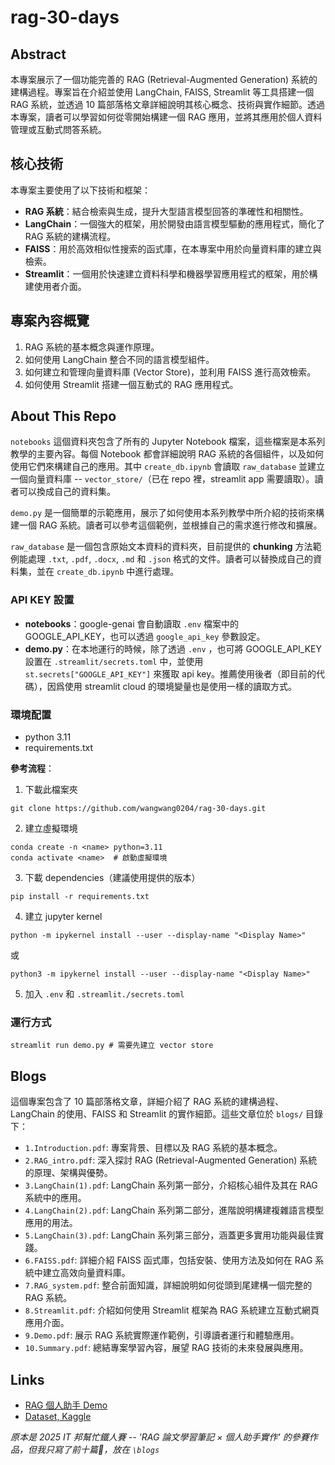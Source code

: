 # rag-30-days

## Abstract
本專案展示了一個功能完善的 RAG (Retrieval-Augmented Generation) 系統的建構過程。專案旨在介紹並使用 LangChain, FAISS, Streamlit 等工具搭建一個 RAG 系統，並透過 10 篇部落格文章詳細說明其核心概念、技術與實作細節。透過本專案，讀者可以學習如何從零開始構建一個 RAG 應用，並將其應用於個人資料管理或互動式問答系統。

## 核心技術

本專案主要使用了以下技術和框架：

*   **RAG 系統**：結合檢索與生成，提升大型語言模型回答的準確性和相關性。
*   **LangChain**：一個強大的框架，用於開發由語言模型驅動的應用程式，簡化了 RAG 系統的建構流程。
*   **FAISS**：用於高效相似性搜索的函式庫，在本專案中用於向量資料庫的建立與檢索。
*   **Streamlit**：一個用於快速建立資料科學和機器學習應用程式的框架，用於構建使用者介面。

## 專案內容概覽


1.  RAG 系統的基本概念與運作原理。
2.  如何使用 LangChain 整合不同的語言模型組件。
3.  如何建立和管理向量資料庫 (Vector Store)，並利用 FAISS 進行高效檢索。
4.  如何使用 Streamlit 搭建一個互動式的 RAG 應用程式。

## About This Repo 

`notebooks` 這個資料夾包含了所有的 Jupyter Notebook 檔案，這些檔案是本系列教學的主要內容。每個 Notebook 都會詳細說明 RAG 系統的各個組件，以及如何使用它們來構建自己的應用。其中 `create_db.ipynb` 會讀取 `raw_database` 並建立一個向量資料庫 -- `vector_store/`（已在 repo 裡，streamlit app 需要讀取）。讀者可以換成自己的資料集。

`demo.py` 是一個簡單的示範應用，展示了如何使用本系列教學中所介紹的技術來構建一個 RAG 系統。讀者可以參考這個範例，並根據自己的需求進行修改和擴展。

`raw_database` 是一個包含原始文本資料的資料夾，目前提供的 **chunking** 方法範例能處理 `.txt`, `.pdf`, `.docx`, `.md` 和 `.json` 格式的文件。讀者可以替換成自己的資料集，並在 `create_db.ipynb` 中進行處理。

### API KEY 設置
- **notebooks**：google-genai 會自動讀取 `.env` 檔案中的 GOOGLE_API_KEY，也可以透過 `google_api_key` 參數設定。
- **demo.py**：在本地運行的時候，除了透過 `.env` ，也可將 GOOGLE_API_KEY 設置在 `.streamlit/secrets.toml` 中，並使用 `st.secrets["GOOGLE_API_KEY"]` 來獲取 api key。推薦使用後者（即目前的代碼），因爲使用 streamlit cloud 的環境變量也是使用一樣的讀取方式。

### 環境配置
- python 3.11
- requirements.txt

**參考流程**：

1. 下載此檔案夾

```
git clone https://github.com/wangwang0204/rag-30-days.git
```

2. 建立虛擬環境
```
conda create -n <name> python=3.11
conda activate <name>  # 啟動虛擬環境
```

3. 下載 dependencies（建議使用提供的版本）
```
pip install -r requirements.txt 
```

4. 建立 jupyter kernel
```
python -m ipykernel install --user --display-name "<Display Name>"
```
或
```
python3 -m ipykernel install --user --display-name "<Display Name>"
```

5. 加入 `.env` 和 `.streamlit./secrets.toml`

### 運行方式
```
streamlit run demo.py # 需要先建立 vector store
```

## Blogs

這個專案包含了 10 篇部落格文章，詳細介紹了 RAG 系統的建構過程、LangChain 的使用、FAISS 和 Streamlit 的實作細節。這些文章位於 `blogs/` 目錄下：

*   `1.Introduction.pdf`: 專案背景、目標以及 RAG 系統的基本概念。
*   `2.RAG_intro.pdf`: 深入探討 RAG (Retrieval-Augmented Generation) 系統的原理、架構與優勢。
*   `3.LangChain(1).pdf`: LangChain 系列第一部分，介紹核心組件及其在 RAG 系統中的應用。
*   `4.LangChain(2).pdf`: LangChain 系列第二部分，進階說明構建複雜語言模型應用的用法。
*   `5.LangChain(3).pdf`: LangChain 系列第三部分，涵蓋更多實用功能與最佳實踐。
*   `6.FAISS.pdf`: 詳細介紹 FAISS 函式庫，包括安裝、使用方法及如何在 RAG 系統中建立高效向量資料庫。
*   `7.RAG_system.pdf`: 整合前面知識，詳細說明如何從頭到尾建構一個完整的 RAG 系統。
*   `8.Streamlit.pdf`: 介紹如何使用 Streamlit 框架為 RAG 系統建立互動式網頁應用介面。
*   `9.Demo.pdf`: 展示 RAG 系統實際運作範例，引導讀者運行和體驗應用。
*   `10.Summary.pdf`: 總結專案學習內容，展望 RAG 技術的未來發展與應用。

## Links
- [RAG 個人助手 Demo](https://personal-database-rag.streamlit.app)
- [Dataset, Kaggle](https://www.kaggle.com/datasets/leowang0204/simulated-personal-database-raw-data)

*原本是 2025 IT 邦幫忙鐵人賽 -- 'RAG 論文學習筆記 × 個人助手實作' 的參賽作品，但我只寫了前十篇🤗，放在 `\blogs`*
